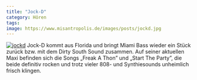 ```yaml
---
title: "Jock-D"
category: Hören
tags: 
image: https://www.misantropolis.de/images/posts/jockd.jpg
---
```


[![](http://www.misantropolis.de/wp-content/uploads/2008/04/jockd.jpg "jockd")](http://www.misantropolis.de/wp-content/uploads/2008/04/jockd.jpg) Jock-D kommt aus Florida und bringt Miami Bass wieder ein Stück zurück bzw. mit dem Dirty South Sound zusammen. Auf seiner aktuellen Maxi befinden sich die Songs „Freak A Thon” und „Start The Party”, die beide definitiv rocken und trotz vieler 808- und Synthiesounds unheimlich frisch klingen.